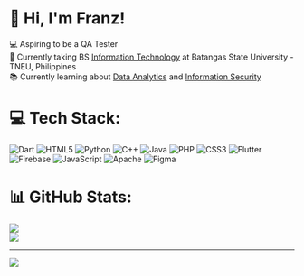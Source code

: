 # 👋 Hi, I'm Franz!</br>
💻 Aspiring to be a QA Tester</br>
🏬 Currently taking BS [Information Technology](https://youtu.be/XZrckLYqdys?si=N6fmIfA13jzuT0sp) at Batangas State University - TNEU, Philippines</br>
📚 Currently learning about [Data Analytics](https://youtu.be/yZvFH7B6gKI?si=SzSjhlMLt7hbKc9x) and [Information Security](https://youtu.be/WrsPDjyV5xQ?si=M4KV35rcMDdQS3W6)</br>

# 💻 Tech Stack:
![Dart](https://img.shields.io/badge/dart-%230175C2.svg?style=for-the-badge&logo=dart&logoColor=white) ![HTML5](https://img.shields.io/badge/html5-%23E34F26.svg?style=for-the-badge&logo=html5&logoColor=white) ![Python](https://img.shields.io/badge/python-3670A0?style=for-the-badge&logo=python&logoColor=ffdd54) ![C++](https://img.shields.io/badge/c++-%2300599C.svg?style=for-the-badge&logo=c%2B%2B&logoColor=white) ![Java](https://img.shields.io/badge/java-%23ED8B00.svg?style=for-the-badge&logo=openjdk&logoColor=white) ![PHP](https://img.shields.io/badge/php-%23777BB4.svg?style=for-the-badge&logo=php&logoColor=white) ![CSS3](https://img.shields.io/badge/css3-%231572B6.svg?style=for-the-badge&logo=css3&logoColor=white) ![Flutter](https://img.shields.io/badge/Flutter-%2302569B.svg?style=for-the-badge&logo=Flutter&logoColor=white) ![Firebase](https://img.shields.io/badge/firebase-%23039BE5.svg?style=for-the-badge&logo=firebase) ![JavaScript](https://img.shields.io/badge/javascript-%23323330.svg?style=for-the-badge&logo=javascript&logoColor=%23F7DF1E) ![Apache](https://img.shields.io/badge/apache-%23D42029.svg?style=for-the-badge&logo=apache&logoColor=white) ![Figma](https://img.shields.io/badge/figma-%23F24E1E.svg?style=for-the-badge&logo=figma&logoColor=white)
# 📊 GitHub Stats:
![](https://github-readme-stats.vercel.app/api?username=Franzmarlo&theme=chartreuse-dark&hide_border=false&include_all_commits=true&count_private=false)<br/>
![](https://github-readme-stats.vercel.app/api/top-langs/?username=Franzmarlo&theme=chartreuse-dark&hide_border=false&include_all_commits=true&count_private=false&layout=compact)

---
[![](https://visitcount.itsvg.in/api?id=Franzmarlo&icon=0&color=0)](https://visitcount.itsvg.in)

<!-- Proudly created with GPRM ( https://gprm.itsvg.in ) -->

